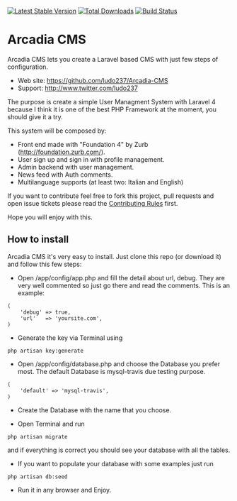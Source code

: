 [![Latest Stable Version](https://poser.pugx.org/ludo237/laravel-boilerplate/v/stable.png)](https://packagist.org/packages/ludo237/laravel-boilerplate)
[![Total Downloads](https://poser.pugx.org/ludo237/laravel-boilerplate/downloads.png)](https://packagist.org/packages/ludo237/laravel-boilerplate)
[![Build Status](https://travis-ci.org/ludo237/laravel-boilerplate.png)](https://travis-ci.org/ludo237/laravel-boilerplate)
# Arcadia CMS

Arcadia CMS lets you create a Laravel based CMS with just few steps of configuration.

* Web site: https://github.com/ludo237/Arcadia-CMS
* Support: http://www.twitter.com/ludo237
 
The purpose is create a simple User Managment System with Laravel 4 because I think it is one of the best PHP Framework at the moment, you should give it a try.
 
This system will be composed by:
- Front end made with "Foundation 4" by Zurb (http://foundation.zurb.com/).
- User sign up and sign in with profile management.
- Admin backend with user management.
- News feed with Auth comments.
- Multilanguage supports (at least two: Italian and English)

If you want to contribute feel free to fork this project, pull requests and open issue tickets
 please read the <a href="https://github.com/ludo237/Arcadia-CMS/blob/master/CONTRIBUTING.md" target="_blank">Contributing Rules</a> first.

Hope you will enjoy with this.

## How to install

Arcadia CMS it's very easy to install. Just clone this repo (or download it) and follow this few steps:

* Open /app/config/app.php and fill the detail about url, debug. They are very well commented so just go there and read the comments. This is an example:

```
(
	'debug'	=> true,
	'url'	=> 'yoursite.com',
)
```

* Generate the key via Terminal using

```
php artisan key:generate
```

* Open /app/config/database.php and choose the Database you prefer most. The default Database is mysql-travis due testing purpose.

```
(
	'default' => 'mysql-travis',
)
```

* Create the Database with the name that you choose.

* Open Terminal and run

```
php artisan migrate
```
and if everything is correct you should see your database with all the tables.

* If you want to populate your database with some examples just run

```
php artisan db:seed
```

* Run it in any browser and Enjoy.
